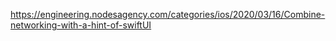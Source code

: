 https://engineering.nodesagency.com/categories/ios/2020/03/16/Combine-networking-with-a-hint-of-swiftUI

